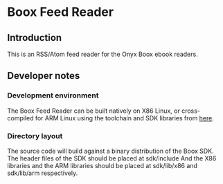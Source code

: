 # Boox Feed Reader

## Introduction

This is an RSS/Atom feed reader for the Onyx Boox ebook readers.

## Developer notes

### Development environment

The Boox Feed Reader can be built natively on X86 Linux, or
cross-compiled for ARM Linux using the toolchain and SDK libraries from
[here](http://dev.onyxcommunity.com/sdk/).

### Directory layout

The source code will build against a binary distribution of the Boox
SDK. The header files of the SDK should be placed at
    sdk/include
And the X86 libraries and the ARM libraries should be placed at
    sdk/lib/x86
and
    sdk/lib/arm
respectively.
